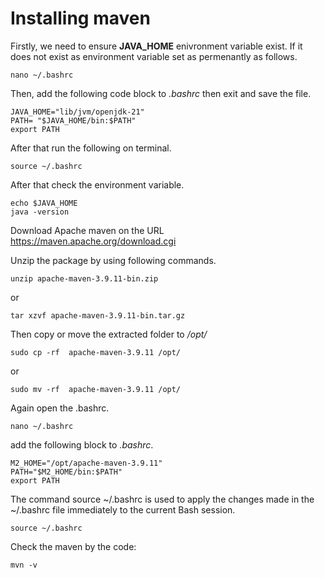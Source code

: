 # Installing maven

Firstly, we need to ensure **JAVA_HOME** enivronment variable exist. If it does not exist as environment variable set as permenantly as follows.  </p>

```{bash}
nano ~/.bashrc
```
Then, add the following code block to *.bashrc* then exit and save the file.</p>

``` {bash}
JAVA_HOME="lib/jvm/openjdk-21"
PATH= "$JAVA_HOME/bin:$PATH"
export PATH
```
After that run the following on terminal.
```{bash}
source ~/.bashrc
```
After that check the environment variable.</p>
```{bash}
echo $JAVA_HOME
java -version
```

Download Apache maven on the URL https://maven.apache.org/download.cgi </br>

Unzip the package by using following commands. </br>

```{bash}
unzip apache-maven-3.9.11-bin.zip
```

or

```{bash}
tar xzvf apache-maven-3.9.11-bin.tar.gz
```

Then copy or move the extracted folder to */opt/*

```{bash}
sudo cp -rf  apache-maven-3.9.11 /opt/
```

or 

```{bash}
sudo mv -rf  apache-maven-3.9.11 /opt/
```
Again open the .bashrc.
```{bash}
nano ~/.bashrc
```
add the following block to *.bashrc*.
```{bash}
M2_HOME="/opt/apache-maven-3.9.11"
PATH="$M2_HOME/bin:$PATH"
export PATH
```
The command source ~/.bashrc is used to apply the changes made in the ~/.bashrc file immediately to the current Bash session.
```{bash}
source ~/.bashrc
```

Check the maven by the code:
```{bash}
mvn -v
```